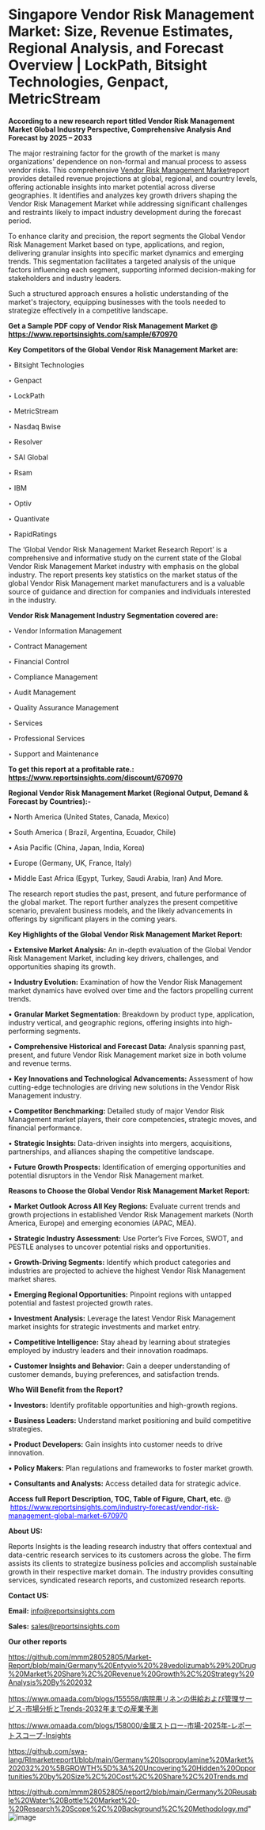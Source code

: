 # Singapore Vendor Risk Management Market: Size, Revenue Estimates, Regional Analysis, and Forecast Overview | LockPath, Bitsight Technologies, Genpact, MetricStream

<strong>According to a new research report titled Vendor Risk Management Market Global Industry Perspective, Comprehensive Analysis And Forecast by 2025 – 2033</strong>

The major restraining factor for the growth of the market is many organizations' dependence on non-formal and manual process to assess vendor risks. This comprehensive <a href=https://www.reportsinsights.com/sample/670970>Vendor Risk Management Market</a>report provides detailed revenue projections at global, regional, and country levels, offering actionable insights into market potential across diverse geographies. It identifies and analyzes key growth drivers shaping the Vendor Risk Management Market while addressing significant challenges and restraints likely to impact industry development during the forecast period.

To enhance clarity and precision, the report segments the Global Vendor Risk Management Market based on type, applications, and region, delivering granular insights into specific market dynamics and emerging trends. This segmentation facilitates a targeted analysis of the unique factors influencing each segment, supporting informed decision-making for stakeholders and industry leaders.

Such a structured approach ensures a holistic understanding of the market's trajectory, equipping businesses with the tools needed to strategize effectively in a competitive landscape.

<strong>Get a Sample PDF copy of Vendor Risk Management Market </strong><strong>@<a href=https://www.reportsinsights.com/sample/670970 style=color:#0000ff;> https://www.reportsinsights.com/sample/670970</a></strong></font>

<strong>Key Competitors of the Global Vendor Risk Management Market are:</strong>

‣ Bitsight Technologies

‣ Genpact

‣ LockPath

‣ MetricStream

‣ Nasdaq Bwise

‣ Resolver

‣ SAI Global

‣ Rsam

‣ IBM

‣ Optiv

‣ Quantivate

‣ RapidRatings

The ‘Global Vendor Risk Management Market Research Report’ is a comprehensive and informative study on the current state of the Global Vendor Risk Management Market industry with emphasis on the global industry. The report presents key statistics on the market status of the global Vendor Risk Management market manufacturers and is a valuable source of guidance and direction for companies and individuals interested in the industry.

<strong>Vendor Risk Management Industry Segmentation covered are:</strong>

‣ Vendor Information Management

‣ Contract Management

‣ Financial Control

‣ Compliance Management

‣ Audit Management

‣ Quality Assurance Management

‣ Services

‣ Professional Services

‣ Support and Maintenance

<strong>To get this report at a profitable rate.: <a href=https://www.reportsinsights.com/discount/670970 style=color:#0000ff;>https://www.reportsinsights.com/discount/670970</a></strong></font>

<strong>Regional Vendor Risk Management Market (Regional Output, Demand &amp; Forecast by Countries):-</strong>

• North America (United States, Canada, Mexico)

• South America ( Brazil, Argentina, Ecuador, Chile)

• Asia Pacific (China, Japan, India, Korea)

• Europe (Germany, UK, France, Italy)

• Middle East Africa (Egypt, Turkey, Saudi Arabia, Iran) And More.

The research report studies the past, present, and future performance of the global market. The report further analyzes the present competitive scenario, prevalent business models, and the likely advancements in offerings by significant players in the coming years.

<strong>Key Highlights of the Global Vendor Risk Management Market Report:</strong>

• <strong>Extensive Market Analysis:</strong> An in-depth evaluation of the Global Vendor Risk Management Market, including key drivers, challenges, and opportunities shaping its growth.

• <strong>Industry Evolution:</strong> Examination of how the Vendor Risk Management market dynamics have evolved over time and the factors propelling current trends.

• <strong>Granular Market Segmentation:</strong> Breakdown by product type, application, industry vertical, and geographic regions, offering insights into high-performing segments.

• <strong>Comprehensive Historical and Forecast Data:</strong> Analysis spanning past, present, and future Vendor Risk Management market size in both volume and revenue terms.

• <strong>Key Innovations and Technological Advancements:</strong> Assessment of how cutting-edge technologies are driving new solutions in the Vendor Risk Management industry.

• <strong>Competitor Benchmarking:</strong> Detailed study of major Vendor Risk Management market players, their core competencies, strategic moves, and financial performance.

• <strong>Strategic Insights:</strong> Data-driven insights into mergers, acquisitions, partnerships, and alliances shaping the competitive landscape.

• <strong>Future Growth Prospects:</strong> Identification of emerging opportunities and potential disruptors in the Vendor Risk Management market.

<strong>Reasons to Choose the Global Vendor Risk Management Market Report:</strong>

• <strong>Market Outlook Across All Key Regions:</strong> Evaluate current trends and growth projections in established Vendor Risk Management markets (North America, Europe) and emerging economies (APAC, MEA).

• <strong>Strategic Industry Assessment:</strong> Use Porter’s Five Forces, SWOT, and PESTLE analyses to uncover potential risks and opportunities.

• <strong>Growth-Driving Segments:</strong> Identify which product categories and industries are projected to achieve the highest Vendor Risk Management market shares.

• <strong>Emerging Regional Opportunities:</strong> Pinpoint regions with untapped potential and fastest projected growth rates.

• <strong>Investment Analysis:</strong> Leverage the latest Vendor Risk Management market insights for strategic investments and market entry.

• <strong>Competitive Intelligence:</strong> Stay ahead by learning about strategies employed by industry leaders and their innovation roadmaps.

• <strong>Customer Insights and Behavior:</strong> Gain a deeper understanding of customer demands, buying preferences, and satisfaction trends.

<strong>Who Will Benefit from the Report?</strong>

• <strong>Investors:</strong> Identify profitable opportunities and high-growth regions.

• <strong>Business Leaders:</strong> Understand market positioning and build competitive strategies.

• <strong>Product Developers:</strong> Gain insights into customer needs to drive innovation.

• <strong>Policy Makers:</strong> Plan regulations and frameworks to foster market growth.

• <strong>Consultants and Analysts:</strong> Access detailed data for strategic advice.
</ul>
<strong>Access full Report Description, TOC, Table of Figure, Chart, etc. </strong>@  <a href=https://www.reportsinsights.com/industry-forecast/vendor-risk-management-global-market-670970 style=color:#0000ff;>https://www.reportsinsights.com/industry-forecast/vendor-risk-management-global-market-670970</a></font>

<strong><strong>About US</strong>:</strong>

Reports Insights is the leading research industry that offers contextual and data-centric research services to its customers across the globe. The firm assists its clients to strategize business policies and accomplish sustainable growth in their respective market domain. The industry provides consulting services, syndicated research reports, and customized research reports.

<strong>Contact US:</strong>

<p class=""""><b>Email:</b> <a href=mailto:info@reportsinsights.com>info@reportsinsights.com</a></p>
<p class=""""><b>Sales:</b> <a href=mailto:sales@reportsinsights.com>sales@reportsinsights.com</a></p>

<strong>Our other reports</strong>

<a href=https://github.com/mmm28052805/Market-Report/blob/main/Germany%20Entyvio%20%28vedolizumab%29%20Drug%20Market%20Share%2C%20Revenue%20Growth%2C%20Strategy%20Analysis%20By%202032>https://github.com/mmm28052805/Market-Report/blob/main/Germany%20Entyvio%20%28vedolizumab%29%20Drug%20Market%20Share%2C%20Revenue%20Growth%2C%20Strategy%20Analysis%20By%202032</a>

<a href=https://www.omaada.com/blogs/155558/病院用リネンの供給および管理サービス-市場分析とTrends-2032年までの産業予測>https://www.omaada.com/blogs/155558/病院用リネンの供給および管理サービス-市場分析とTrends-2032年までの産業予測</a>

<a href=https://www.omaada.com/blogs/158000/金属ストロー-市場-2025年-レポートスコープ-Insights>https://www.omaada.com/blogs/158000/金属ストロー-市場-2025年-レポートスコープ-Insights</a>

<a href=https://github.com/swa-lang/RImarketreport1/blob/main/Germany%20Isopropylamine%20Market%202032%20%5BGROWTH%5D%3A%20Uncovering%20Hidden%20Opportunities%20by%20Size%2C%20Cost%2C%20Share%2C%20Trends.md>https://github.com/swa-lang/RImarketreport1/blob/main/Germany%20Isopropylamine%20Market%202032%20%5BGROWTH%5D%3A%20Uncovering%20Hidden%20Opportunities%20by%20Size%2C%20Cost%2C%20Share%2C%20Trends.md</a>

<a href=https://github.com/mmm28052805/report2/blob/main/Germany%20Reusable%20Water%20Bottle%20Market%20-%20Research%20Scope%2C%20Background%2C%20Methodology.md>https://github.com/mmm28052805/report2/blob/main/Germany%20Reusable%20Water%20Bottle%20Market%20-%20Research%20Scope%2C%20Background%2C%20Methodology.md</a>"
![image](https://github.com/user-attachments/assets/4fb8b3a5-56e5-4f74-b459-bf145164565f)

